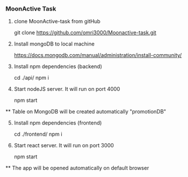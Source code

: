 ### MoonActive Task

1. clone MoonActive-task from gitHub

   git clone https://github.com/omri3000/Moonactive-task.git

2. Install mongoDB to local machine

   https://docs.mongodb.com/manual/administration/install-community/

3. Install npm dependencies (backend)

   cd ./api/
   npm i

4. Start nodeJS server. It will run on port 4000

   npm start

\*\* Table on MongoDB will be created automatically "promotionDB"

5. Install npm dependencies (frontend)

   cd ./frontend/
   npm i

6. Start react server. It will run on port 3000

   npm start

\*\* The app will be opened automatically on default browser
